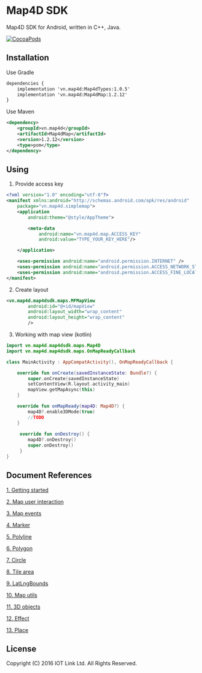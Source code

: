 # Map4D SDK

Map4D SDK for Android, written in C++, Java.

[![CocoaPods](https://map4d.vn/Content/Client/img/Untitled-1_0000_Right-Mockup--phone-demo-copy.png)](https://map4d.vn) 


## Installation

Use Gradle
```xml
dependencies {
    implementation 'vn.map4d:Map4dTypes:1.0.5'
    implementation 'vn.map4d:Map4dMap:1.2.12'
}
```
Use Maven
```xml
<dependency>
	<groupId>vn.map4d</groupId>
	<artifactId>Map4dMap</artifactId>
	<version>1.2.12</version>
	<type>pom</type>
</dependency>
```

## Using

1. Provide access key

```xml
<?xml version="1.0" encoding="utf-8"?>
<manifest xmlns:android="http://schemas.android.com/apk/res/android"
    package="vn.map4d.simplemap">
    <application
        android:theme="@style/AppTheme">

        <meta-data
            android:name="vn.map4d.map.ACCESS_KEY"
            android:value="TYPE_YOUR_KEY_HERE"/>

    </application>

    <uses-permission android:name="android.permission.INTERNET" />
    <uses-permission android:name="android.permission.ACCESS_NETWORK_STATE" />
    <uses-permission android:name="android.permission.ACCESS_FINE_LOCATION" />
</manifest>

```

2. Create layout

```xml
<vn.map4d.map4dsdk.maps.MFMapView
        android:id="@+id/mapView"
        android:layout_width="wrap_content"
        android:layout_height="wrap_content"
        />
```
3. Working with map view (kotlin)

```kotlin
import vn.map4d.map4dsdk.maps.Map4D
import vn.map4d.map4dsdk.maps.OnMapReadyCallback

class MainActivity : AppCompatActivity(), OnMapReadyCallback {

    override fun onCreate(savedInstanceState: Bundle?) {
        super.onCreate(savedInstanceState)
        setContentView(R.layout.activity_main)
        mapView.getMapAsync(this)
    }

    override fun onMapReady(map4D: Map4D?) {
        map4D?.enable3DMode(true)
        //TODO
    }
    
     override fun onDestroy() {
        map4D?.onDestroy()
        super.onDestroy()
     }
}
```
## Document References
[1. Getting started](https://github.com/map4d/map4d-android-sdk/blob/master/docs/vi/1.2/0-getting-started.md) 

[2. Map user interaction](https://github.com/map4d/map4d-android-sdk/blob/master/docs/vi/1.2/1-map-user-interaction.md) 

[3. Map events](https://github.com/map4d/map4d-android-sdk/blob/master/docs/vi/1.2/2-map-events.md)

[4. Marker](https://github.com/map4d/map4d-android-sdk/blob/master/docs/vi/1.2/3-marker.md)

[5. Polyline](https://github.com/map4d/map4d-android-sdk/blob/master/docs/vi/1.2/4-polyline.md)

[6. Polygon](https://github.com/map4d/map4d-android-sdk/blob/master/docs/vi/1.2/5-polygon.md)

[7. Circle](https://github.com/map4d/map4d-android-sdk/blob/master/docs/vi/1.2/6-circle.md)

[8. Tile area](https://github.com/map4d/map4d-android-sdk/blob/master/docs/vi/1.2/7-tile-area.md)

[9. LatLngBounds](https://github.com/map4d/map4d-android-sdk/blob/master/docs/vi/1.2/8-lat-lng-bounds.md)

[10. Map utils](https://github.com/map4d/map4d-android-sdk/blob/master/docs/vi/1.2/9-map-utils.md)

[11. 3D objects](https://github.com/map4d/map4d-android-sdk/blob/master/docs/vi/1.2/10-3d-objects.md)

[12. Effect](https://github.com/map4d/map4d-android-sdk/blob/master/docs/vi/1.2/11-effect-map.md)

[13. Place](https://github.com/map4d/map4d-android-sdk/blob/master/docs/vi/1.2/12-place.md)

License
-------

Copyright (C) 2016 IOT Link Ltd. All Rights Reserved.
